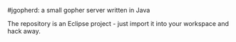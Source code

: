 #jgopherd: a small gopher server written in Java

The repository is an Eclipse project - just import it into your workspace and hack away.